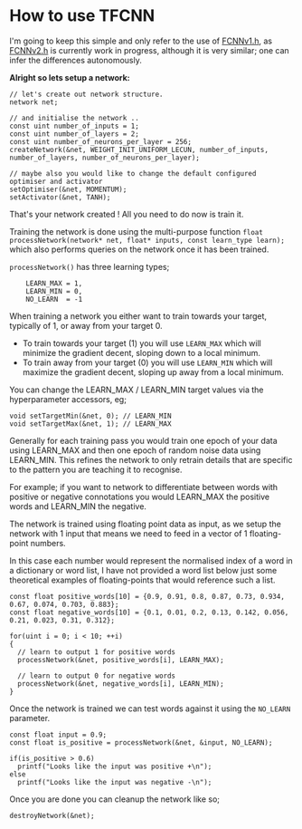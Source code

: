 # How to use TFCNN

I'm going to keep this simple and only refer to the use of [FCNNv1.h](https://github.com/TFCNN/TFCNNv1), as [FCNNv2.h](https://github.com/TFCNN/TFCNNv2) is currently work in progress, although it is very similar; one can infer the differences autonomously. 

**Alright so lets setup a network:**
```
// let's create out network structure.
network net;

// and initialise the network ..
const uint number_of_inputs = 1;
const uint number_of_layers = 2;
const uint number_of_neurons_per_layer = 256;
createNetwork(&net, WEIGHT_INIT_UNIFORM_LECUN, number_of_inputs, number_of_layers, number_of_neurons_per_layer);

// maybe also you would like to change the default configured optimiser and activator
setOptimiser(&net, MOMENTUM);
setActivator(&net, TANH);
```

That's your network created ! All you need to do now is train it.

Training the network is done using the multi-purpose function `float processNetwork(network* net, float* inputs, const learn_type learn);` which also performs queries on the network once it has been trained.

`processNetwork()` has three learning types;
```
    LEARN_MAX = 1,
    LEARN_MIN = 0,
    NO_LEARN  = -1
```

When training a network you either want to train towards your target, typically of 1, or away from your target 0.
- To train towards your target (1) you will use `LEARN_MAX` which will minimize the gradient decent, sloping down to a local minimum.
- To train away from your target (0) you will use `LEARN_MIN` which will maximize the gradient decent, sloping up away from a local minimum.

You can change the LEARN_MAX / LEARN_MIN target values via the hyperparameter accessors, eg;
```
void setTargetMin(&net, 0); // LEARN_MIN
void setTargetMax(&net, 1); // LEARN_MAX
```

Generally for each training pass you would train one epoch of your data using LEARN_MAX and then one epoch of random noise data using LEARN_MIN. This refines the network to only retrain details that are specific to the pattern you are teaching it to recognise.

For example; if you want to network to differentiate between words with positive or negative connotations you would LEARN_MAX the positive words and LEARN_MIN the negative.

The network is trained using floating point data as input, as we setup the network with 1 input that means we need to feed in a vector of 1 floating-point numbers.

In this case each number would represent the normalised index of a word in a dictionary or word list, I have not provided a word list below just some theoretical examples of floating-points that would reference such a list.
```
const float positive_words[10] = {0.9, 0.91, 0.8, 0.87, 0.73, 0.934, 0.67, 0.074, 0.703, 0.883};
const float negative_words[10] = {0.1, 0.01, 0.2, 0.13, 0.142, 0.056, 0.21, 0.023, 0.31, 0.312};

for(uint i = 0; i < 10; ++i)
{
  // learn to output 1 for positive words
  processNetwork(&net, positive_words[i], LEARN_MAX);

  // learn to output 0 for negative words
  processNetwork(&net, negative_words[i], LEARN_MIN);
}
```

Once the network is trained we can test words against it using the `NO_LEARN` parameter.
```
const float input = 0.9;
const float is_positive = processNetwork(&net, &input, NO_LEARN);

if(is_positive > 0.6)
  printf("Looks like the input was positive +\n");
else
  printf("Looks like the input was negative -\n");
```

Once you are done you can cleanup the network like so;
```
destroyNetwork(&net);
```

